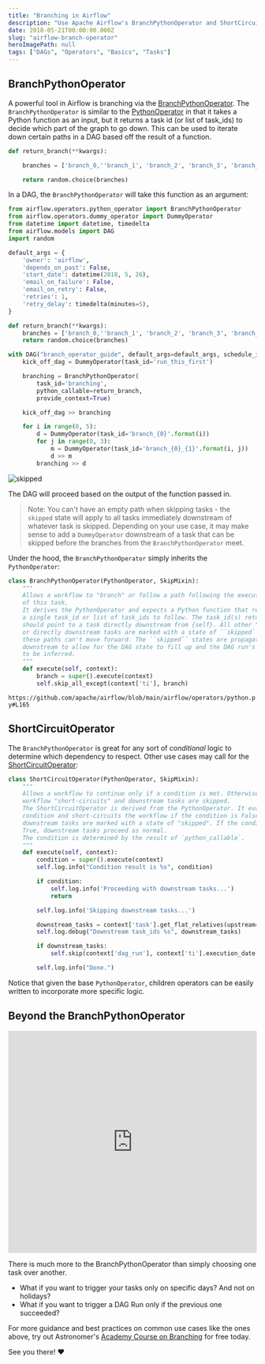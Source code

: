 ```yaml
---
title: "Branching in Airflow"
description: "Use Apache Airflow's BranchPythonOperator and ShortCircuitOperator to execute conditional branches in your workflow"
date: 2018-05-21T00:00:00.000Z
slug: "airflow-branch-operator"
heroImagePath: null
tags: ["DAGs", "Operators", "Basics", "Tasks"]
---
```


## BranchPythonOperator

A powerful tool in Airflow is branching via the [BranchPythonOperator](https://registry.astronomer.io/providers/apache-airflow/modules/branchpythonoperator). The `BranchPythonOperator` is similar to the [PythonOperator](https://registry.astronomer.io/providers/apache-airflow/modules/pythonoperator) in that it takes a Python function as an input, but it returns a task id (or list of task_ids) to decide which part of the graph to go down. This can be used to iterate down certain paths in a DAG based off the result of a function.

```python
def return_branch(**kwargs):

    branches = ['branch_0,''branch_1', 'branch_2', 'branch_3', 'branch_4']

    return random.choice(branches)
```

In a DAG, the `BranchPythonOperator` will take this function as an argument:

```python
from airflow.operators.python_operator import BranchPythonOperator
from airflow.operators.dummy_operator import DummyOperator
from datetime import datetime, timedelta
from airflow.models import DAG
import random

default_args = {
    'owner': 'airflow',
    'depends_on_past': False,
    'start_date': datetime(2018, 5, 26),
    'email_on_failure': False,
    'email_on_retry': False,
    'retries': 1,
    'retry_delay': timedelta(minutes=5),
}

def return_branch(**kwargs):
    branches = ['branch_0,''branch_1', 'branch_2', 'branch_3', 'branch_4']
    return random.choice(branches)

with DAG("branch_operator_guide", default_args=default_args, schedule_interval=None) as dag:
    kick_off_dag = DummyOperator(task_id='run_this_first')

    branching = BranchPythonOperator(
        task_id='branching',
        python_callable=return_branch,
        provide_context=True)

    kick_off_dag >> branching

    for i in range(0, 5):
        d = DummyOperator(task_id='branch_{0}'.format(i))
        for j in range(0, 3):
            m = DummyOperator(task_id='branch_{0}_{1}'.format(i, j))
            d >> m
        branching >> d
```

![skipped](https://assets2.astronomer.io/main/guides/branching.png)

The DAG will proceed based on the output of the function passed in.

> Note: You can't have an empty path when skipping tasks - the `skipped` state will apply to all tasks immediately downstream of whatever task is skipped. Depending on your use case, it may make sense to add a `DummyOperator` downstream of a task that can be skipped before the branches from the `BranchPythonOperator` meet.

Under the hood, the `BranchPythonOperator` simply inherits the `PythonOperator`:

```python
class BranchPythonOperator(PythonOperator, SkipMixin):
    """
    Allows a workflow to "branch" or follow a path following the execution
    of this task.
    It derives the PythonOperator and expects a Python function that returns
    a single task_id or list of task_ids to follow. The task_id(s) returned
    should point to a task directly downstream from {self}. All other "branches"
    or directly downstream tasks are marked with a state of ``skipped`` so that
    these paths can't move forward. The ``skipped`` states are propagated
    downstream to allow for the DAG state to fill up and the DAG run's state
    to be inferred.
    """
    def execute(self, context):
        branch = super().execute(context)
        self.skip_all_except(context['ti'], branch)

```

`https://github.com/apache/airflow/blob/main/airflow/operators/python.py#L165`

## ShortCircuitOperator

The `BranchPythonOperator` is great for any sort of _conditional_ logic to determine which dependency to respect. Other use cases may call for the [ShortCircuitOperator](https://registry.astronomer.io/providers/apache-airflow/modules/shortcircuitoperator):

```python
class ShortCircuitOperator(PythonOperator, SkipMixin):
    """
    Allows a workflow to continue only if a condition is met. Otherwise, the
    workflow "short-circuits" and downstream tasks are skipped.
    The ShortCircuitOperator is derived from the PythonOperator. It evaluates a
    condition and short-circuits the workflow if the condition is False. Any
    downstream tasks are marked with a state of "skipped". If the condition is
    True, downstream tasks proceed as normal.
    The condition is determined by the result of `python_callable`.
    """
    def execute(self, context):
        condition = super().execute(context)
        self.log.info("Condition result is %s", condition)

        if condition:
            self.log.info('Proceeding with downstream tasks...')
            return

        self.log.info('Skipping downstream tasks...')

        downstream_tasks = context['task'].get_flat_relatives(upstream=False)
        self.log.debug("Downstream task_ids %s", downstream_tasks)

        if downstream_tasks:
            self.skip(context['dag_run'], context['ti'].execution_date, downstream_tasks)

        self.log.info("Done.")
```

Notice that given the base `PythonOperator`, children operators can be easily written to incorporate more specific logic.

## Beyond the BranchPythonOperator

<!-- markdownlint-disable MD033 -->
<iframe src="https://fast.wistia.net/embed/iframe/9c4267f3e4" title="branchpythonoperator Video" allow="autoplay; fullscreen" allowtransparency="true" frameborder="0" scrolling="no" class="wistia_embed" name="wistia_embed" allowfullscreen msallowfullscreen width="100%" height="450"></iframe>

There is much more to the BranchPythonOperator than simply choosing one task over another.

- What if you want to trigger your tasks only on specific days? And not on holidays?  
- What if you want to trigger a DAG Run only if the previous one succeeded?

For more guidance and best practices on common use cases like the ones above, try out Astronomer's
[Academy Course on Branching](https://academy.astronomer.io/branching-course) for free today.

See you there! ❤️ 

